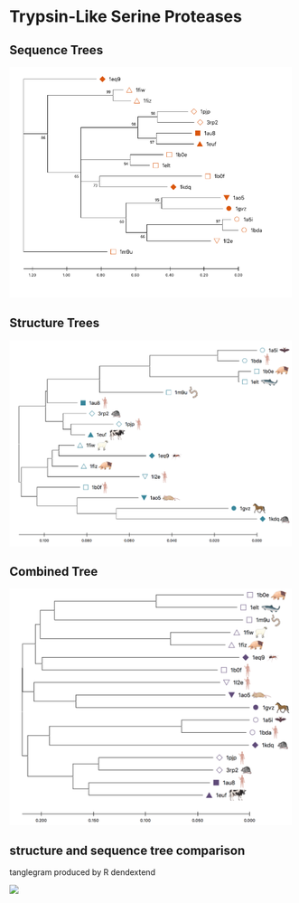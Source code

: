 # Trypsin-Like Serine Proteases

## Sequence Trees

<img src="seq_tree_shapes.png" width="500">

## Structure Trees

<img src="struc tree.png" width="500">

## Combined Tree

<img src="combined tree good.png" width="500">

## structure and sequence tree comparison

tanglegram produced by R dendextend

<img src="tangle.png" width="500">
